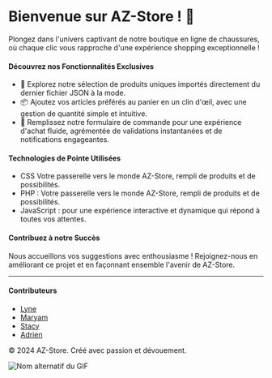 # Bienvenue sur AZ-Store ! 🌟

Plongez dans l'univers captivant de notre boutique en ligne de chaussures, où chaque clic vous rapproche d'une expérience shopping exceptionnelle !

#### Découvrez nos Fonctionnalités Exclusives

- 🛒 Explorez notre sélection de produits uniques importés directement du dernier fichier JSON à la mode.
- 📦 Ajoutez vos articles préférés au panier en un clin d'œil, avec une gestion de quantité simple et intuitive.
- 📝 Remplissez notre formulaire de commande pour une expérience d'achat fluide, agrémentée de validations instantanées et de notifications engageantes.

#### Technologies de Pointe Utilisées

- CSS Votre passerelle vers le monde AZ-Store, rempli de produits et de possibilités.
- PHP : Votre passerelle vers le monde AZ-Store, rempli de produits et de possibilités.
- JavaScript : pour une expérience interactive et dynamique qui répond à toutes vos attentes.

#### Contribuez à notre Succès

Nous accueillons vos suggestions avec enthousiasme ! Rejoignez-nous en améliorant ce projet et en façonnant ensemble l'avenir de AZ-Store.


---
#### Contributeurs
- [Lyne](https://github.com/lynekpng)
- [Maryam](https://github.com/MaryamAkraiche)
- [Stacy](https://github.com/Druart-Stacy)
- [Adrien](https://github.com/AdCa09)

© 2024 AZ-Store. Créé avec passion et dévouement.

![Nom alternatif du GIF](https://media3.giphy.com/media/v1.Y2lkPTc5MGI3NjExcGEyOTVzeDBkdjVyN2VhZDV4aXFvN2lsMnowbjRieWljbTlpdzljMSZlcD12MV9pbnRlcm5hbF9naWZfYnlfaWQmY3Q9Zw/FPDZV2JGkNGeUZdi7G/giphy.webp)
